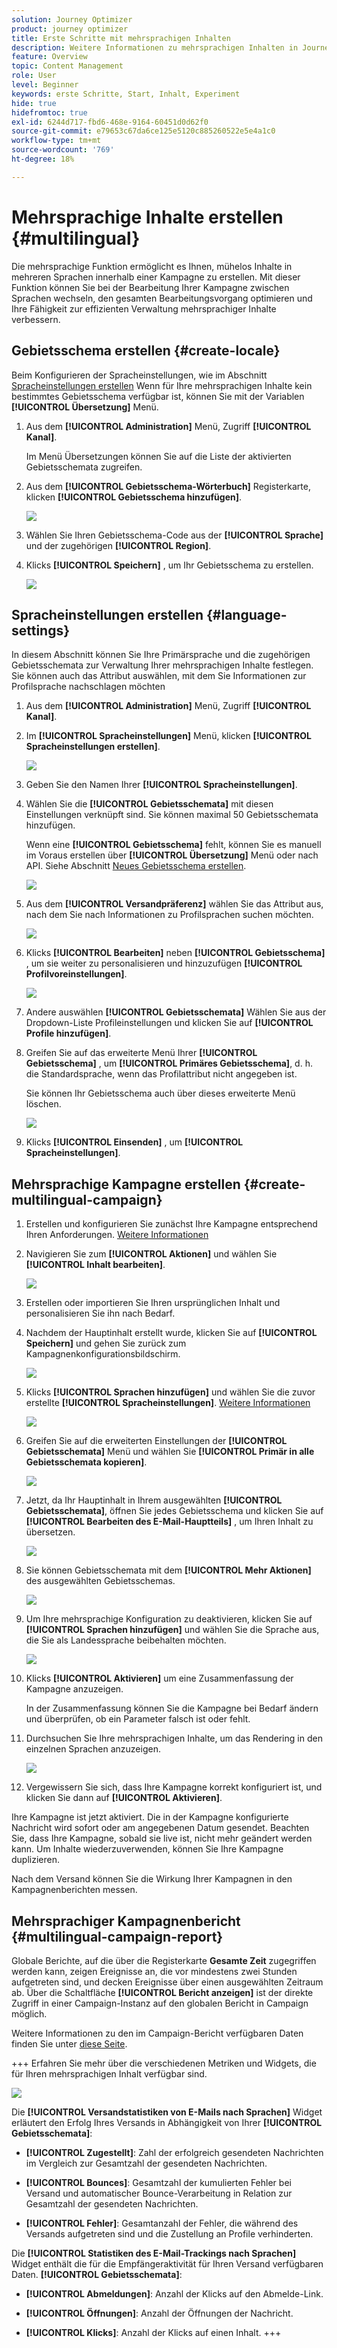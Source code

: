 ```yaml
---
solution: Journey Optimizer
product: journey optimizer
title: Erste Schritte mit mehrsprachigen Inhalten
description: Weitere Informationen zu mehrsprachigen Inhalten in Journey Optimizer
feature: Overview
topic: Content Management
role: User
level: Beginner
keywords: erste Schritte, Start, Inhalt, Experiment
hide: true
hidefromtoc: true
exl-id: 6244d717-fbd6-468e-9164-60451d0d62f0
source-git-commit: e79653c67da6ce125e5120c885260522e5e4a1c0
workflow-type: tm+mt
source-wordcount: '769'
ht-degree: 18%

---
```


# Mehrsprachige Inhalte erstellen {#multilingual}

Die mehrsprachige Funktion ermöglicht es Ihnen, mühelos Inhalte in mehreren Sprachen innerhalb einer Kampagne zu erstellen. Mit dieser Funktion können Sie bei der Bearbeitung Ihrer Kampagne zwischen Sprachen wechseln, den gesamten Bearbeitungsvorgang optimieren und Ihre Fähigkeit zur effizienten Verwaltung mehrsprachiger Inhalte verbessern.

## Gebietsschema erstellen {#create-locale}

Beim Konfigurieren der Spracheinstellungen, wie im Abschnitt [Spracheinstellungen erstellen](#language-settings) Wenn für Ihre mehrsprachigen Inhalte kein bestimmtes Gebietsschema verfügbar ist, können Sie mit der Variablen **[!UICONTROL Übersetzung]** Menü.

1. Aus dem **[!UICONTROL Administration]** Menü, Zugriff **[!UICONTROL Kanal]**.

   Im Menü Übersetzungen können Sie auf die Liste der aktivierten Gebietsschemata zugreifen.

1. Aus dem **[!UICONTROL Gebietsschema-Wörterbuch]** Registerkarte, klicken **[!UICONTROL Gebietsschema hinzufügen]**.

   ![](assets/locale_1.png)

1. Wählen Sie Ihren Gebietsschema-Code aus der **[!UICONTROL Sprache]** und der zugehörigen **[!UICONTROL Region]**.

1. Klicks **[!UICONTROL Speichern]** , um Ihr Gebietsschema zu erstellen.

   ![](assets/locale_2.png)

## Spracheinstellungen erstellen {#language-settings}

In diesem Abschnitt können Sie Ihre Primärsprache und die zugehörigen Gebietsschemata zur Verwaltung Ihrer mehrsprachigen Inhalte festlegen. Sie können auch das Attribut auswählen, mit dem Sie Informationen zur Profilsprache nachschlagen möchten

1. Aus dem **[!UICONTROL Administration]** Menü, Zugriff **[!UICONTROL Kanal]**.

1. Im **[!UICONTROL Spracheinstellungen]** Menü, klicken **[!UICONTROL Spracheinstellungen erstellen]**.

   ![](assets/multilingual-settings-1.png)

1. Geben Sie den Namen Ihrer **[!UICONTROL Spracheinstellungen]**.

1. Wählen Sie die **[!UICONTROL Gebietsschemata]** mit diesen Einstellungen verknüpft sind. Sie können maximal 50 Gebietsschemata hinzufügen.

   Wenn eine **[!UICONTROL Gebietsschema]** fehlt, können Sie es manuell im Voraus erstellen über **[!UICONTROL Übersetzung]** Menü oder nach API. Siehe Abschnitt [Neues Gebietsschema erstellen](#create-locale).

   ![](assets/multilingual-settings-2.png)

1. Aus dem **[!UICONTROL Versandpräferenz]** wählen Sie das Attribut aus, nach dem Sie nach Informationen zu Profilsprachen suchen möchten.

   ![](assets/multilingual-settings-3.png)

1. Klicks **[!UICONTROL Bearbeiten]** neben **[!UICONTROL Gebietsschema]** , um sie weiter zu personalisieren und hinzuzufügen **[!UICONTROL Profilvoreinstellungen]**.

   ![](assets/multilingual-settings-4.png)

1. Andere auswählen **[!UICONTROL Gebietsschemata]** Wählen Sie aus der Dropdown-Liste Profileinstellungen und klicken Sie auf **[!UICONTROL Profile hinzufügen]**.

1. Greifen Sie auf das erweiterte Menü Ihrer **[!UICONTROL Gebietsschema]** , um **[!UICONTROL Primäres Gebietsschema]**, d. h. die Standardsprache, wenn das Profilattribut nicht angegeben ist.

   Sie können Ihr Gebietsschema auch über dieses erweiterte Menü löschen.

   ![](assets/multilingual-settings-5.png)

1. Klicks **[!UICONTROL Einsenden]** , um **[!UICONTROL Spracheinstellungen]**.

<!--
1. Access the **[!UICONTROL Channel surfaces]** menu and create a new channel surface or select an existing one.

1. In the **[!UICONTROL Header parameters]** section, select the **[!UICONTROL Enable multilingual]** option.

1. Select your **[!UICONTROL Locales dictionary]** and add as many as needed.
-->

## Mehrsprachige Kampagne erstellen {#create-multilingual-campaign}

1. Erstellen und konfigurieren Sie zunächst Ihre Kampagne entsprechend Ihren Anforderungen. [Weitere Informationen](../campaigns/create-campaign.md)

1. Navigieren Sie zum **[!UICONTROL Aktionen]** und wählen Sie **[!UICONTROL Inhalt bearbeiten]**.

   ![](assets/multilingual-campaign-1.png)

1. Erstellen oder importieren Sie Ihren ursprünglichen Inhalt und personalisieren Sie ihn nach Bedarf.

1. Nachdem der Hauptinhalt erstellt wurde, klicken Sie auf **[!UICONTROL Speichern]** und gehen Sie zurück zum Kampagnenkonfigurationsbildschirm.

   ![](assets/multilingual-campaign-2.png)

1. Klicks **[!UICONTROL Sprachen hinzufügen]** und wählen Sie die zuvor erstellte **[!UICONTROL Spracheinstellungen]**. [Weitere Informationen](#create-language-settings)

   ![](assets/multilingual-campaign-3.png)

1. Greifen Sie auf die erweiterten Einstellungen der **[!UICONTROL Gebietsschemata]** Menü und wählen Sie **[!UICONTROL Primär in alle Gebietsschemata kopieren]**.

   ![](assets/multilingual-campaign-4.png)

1. Jetzt, da Ihr Hauptinhalt in Ihrem ausgewählten  **[!UICONTROL Gebietsschemata]**, öffnen Sie jedes Gebietsschema und klicken Sie auf **[!UICONTROL Bearbeiten des E-Mail-Hauptteils]** , um Ihren Inhalt zu übersetzen.

   ![](assets/multilingual-campaign-5.png)

1. Sie können Gebietsschemata mit dem **[!UICONTROL Mehr Aktionen]** des ausgewählten Gebietsschemas.

   ![](assets/multilingual-campaign-6.png)

1. Um Ihre mehrsprachige Konfiguration zu deaktivieren, klicken Sie auf **[!UICONTROL Sprachen hinzufügen]** und wählen Sie die Sprache aus, die Sie als Landessprache beibehalten möchten.

   ![](assets/multilingual-campaign-7.png)

1. Klicks **[!UICONTROL Aktivieren]** um eine Zusammenfassung der Kampagne anzuzeigen.

   In der Zusammenfassung können Sie die Kampagne bei Bedarf ändern und überprüfen, ob ein Parameter falsch ist oder fehlt.

1. Durchsuchen Sie Ihre mehrsprachigen Inhalte, um das Rendering in den einzelnen Sprachen anzuzeigen.

   ![](assets/multilingual-campaign-8.png)

1. Vergewissern Sie sich, dass Ihre Kampagne korrekt konfiguriert ist, und klicken Sie dann auf **[!UICONTROL Aktivieren]**.

Ihre Kampagne ist jetzt aktiviert. Die in der Kampagne konfigurierte Nachricht wird sofort oder am angegebenen Datum gesendet. Beachten Sie, dass Ihre Kampagne, sobald sie live ist, nicht mehr geändert werden kann. Um Inhalte wiederzuverwenden, können Sie Ihre Kampagne duplizieren.

Nach dem Versand können Sie die Wirkung Ihrer Kampagnen in den Kampagnenberichten messen.

## Mehrsprachiger Kampagnenbericht {#multilingual-campaign-report}

Globale Berichte, auf die über die Registerkarte **Gesamte Zeit** zugegriffen werden kann, zeigen Ereignisse an, die vor mindestens zwei Stunden aufgetreten sind, und decken Ereignisse über einen ausgewählten Zeitraum ab. Über die Schaltfläche **[!UICONTROL Bericht anzeigen]** ist der direkte Zugriff in einer Campaign-Instanz auf den globalen Bericht in Campaign möglich.

Weitere Informationen zu den im Campaign-Bericht verfügbaren Daten finden Sie unter [diese Seite](../reports/campaign-global-report.md).

+++ Erfahren Sie mehr über die verschiedenen Metriken und Widgets, die für Ihren mehrsprachigen Inhalt verfügbar sind.

![](assets/report_multilingual.png)

Die **[!UICONTROL Versandstatistiken von E-Mails nach Sprachen]** Widget erläutert den Erfolg Ihres Versands in Abhängigkeit von Ihrer **[!UICONTROL Gebietsschemata]**:

* **[!UICONTROL Zugestellt]**: Zahl der erfolgreich gesendeten Nachrichten im Vergleich zur Gesamtzahl der gesendeten Nachrichten.

* **[!UICONTROL Bounces]**: Gesamtzahl der kumulierten Fehler bei Versand und automatischer Bounce-Verarbeitung in Relation zur Gesamtzahl der gesendeten Nachrichten.

* **[!UICONTROL Fehler]**: Gesamtanzahl der Fehler, die während des Versands aufgetreten sind und die Zustellung an Profile verhinderten.

Die **[!UICONTROL Statistiken des E-Mail-Trackings nach Sprachen]** Widget enthält die für die Empfängeraktivität für Ihren Versand verfügbaren Daten. **[!UICONTROL Gebietsschemata]**:

* **[!UICONTROL Abmeldungen]**: Anzahl der Klicks auf den Abmelde-Link.

* **[!UICONTROL Öffnungen]**: Anzahl der Öffnungen der Nachricht.

* **[!UICONTROL Klicks]**: Anzahl der Klicks auf einen Inhalt.
+++


<!--
# Create a multilingual journey {#create-multilingual-journey}

1. Create your journey with a Delivery and personalize your content as needed.
1. From your delivery action, click Edit content.
1. Click Add languages.

# Translation project/ Create translation project:

1. From the Translation projects menu, click Create project.
1. Type-in a Name and Description.
1. Select the Source locale.
1. Click Add language to access the menu and define the languages for your translation project.
1. Select from the list your Target locale(s) and choose which Translation provider you want to use.
1. Click Add language when you finished linking your Target locale with the correct Translation provider.
1. Click Save.
1. From the Advanced menu of your Translation project, you can choose to Edit, deactive or delete it.
-->
